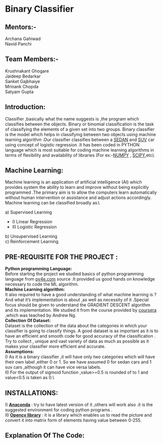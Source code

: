 # Binary  Classifier
## Mentors:- 
Archana Gahiwad\
Navid Panchi

##  Team Members:- 
Krushnakant Ghogare\
Jaideep Bedarkar             
Sanket Gajbhaiye\
Mrinank Chopda\
Satyam Gupta

## Introduction:
Classifier ,basically what the name suggests is ,the program which classifies between 
the objects. Binary or binomial classification is the task of classifying the elements of a given set into two groups. Binary classifier is the model which helps in classifying between two objects using machine learning algorithm .Our classifier classifies between a [SEDAN](https://www.cartrade.com/new-cars/sedan-cars/best-sedans-in-india) and [SUV](https://www.cartrade.com/new-cars/suv-cars/best-suvs-in-india) car using concept of logistic regression .It has been coded in PYTHON language which is most suitable for coding machine learning algorithms in terms of flexibility and availability of libraries (For ex:-[NUMPY](http://www.numpy.org/) ,   [SCIPY](https://www.scipy.org/),etc). 

## Machine Learning:
Machine learning is an application of  artificial intelligence (AI) which provides system the ability to learn and improve without being explicitly programmed .The primary aim is to allow the computers learn automatically without human intervention or assistance and adjust actions accordingly. Machine learning can be classified broadly  as:\

a) Supervised Learning
- I) Linear Regression
- II) Logistic Regression
                                            
b) Unsupervised Learning\
c) Reinforcement Learning

## PRE-REQUISITE FOR THE PROJECT :
**Python programming Language:**\
Before starting the project we studied basics of python programming language from 
[py4e.com](https://www.py4e.com/lessons) source .It provided us good hands on  knowledge necessary to code the ML algorithm.\
**Machine Learning algorithm:**\
It also required to have a good understanding of what machine learning is ?
And what it’s implementation is about ,as well as necessity of it .Special focus
should be  given to understand the GRADIENT DESCENT algorithm and its implementation. We studied it from the course provided by [coursera](https://www.coursera.org/learn/machine-learning) ,which was teached by Andrew Ng.\
**Collection Of Dataset:**\
Dataset is the  collection of the data about the categories in which your classifier
is going to classify things. A good dataset is as important  as  it is to have an efficient and smooth code for good accuracy of the classification . Try to collect , unique and vast variety of data as much as possible  as it makes your classifier more efficient and accurate.\
**Assumptions:**\
I) As it is a binary classifier ,it will have only two categories which will have their own label ,either 0 or 1.
So we have assumed 0 for sedan cars and 1 suv cars ,although it can have vice versa labels.\
II) For the output of sigmoid function ,value>=0.5 is rounded of to 1 and value<0.5 is taken as 0.\

## INSTALLATIONS:

I) **[Anaconda](https://anaconda.org/anaconda/python)**        :  try to have latest version of it ,others will work also .it is the suggested  environment for coding python programs .\
II) **[Opencv library](https://pypi.org/project/opencv-python/)** :   it is a library which enables us to read the picture                                      and convert  it into matrix form of  elements having  value between 0-255.  

 ## Explanation Of The Code:  
 


 
